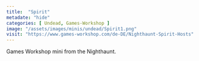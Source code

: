 ```yaml
---
title:  "Spirit"
metadate: "hide"
categories: [ Undead, Games-Workshop ]
image: "/assets/images/minis/undead/Spirit1.png"
visit: "https://www.games-workshop.com/de-DE/Nighthaunt-Spirit-Hosts"
---
```

Games Workshop mini from the Nighthaunt. 